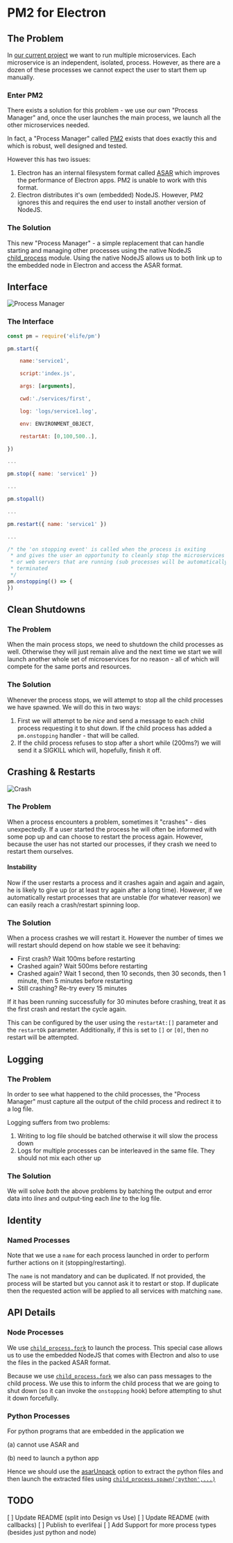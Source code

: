 # PM2 for Electron

## The Problem

In [our current project](http://everlife.ai) we want to run multiple microservices. Each microservice is an independent, isolated, process. However, as there are a dozen of these processes we cannot expect the user to start them up manually.

### Enter PM2

There exists a solution for this problem - we use our own "Process Manager" and, once the user launches the main process, we launch all the other microservices needed.

In fact, a "Process Manager" called [PM2](http://pm2.keymetrics.io/) exists that does exactly this and which is robust, well designed and tested.

However this has two issues:

1. Electron has an internal filesystem format called [ASAR](https://github.com/electron/asar) which improves the performance of Electron apps. PM2 is unable to work with this format.
2. Electron distributes it's own (embedded) NodeJS. However, PM2 ignores this and requires the end user to install another version of NodeJS.

### The Solution

This new "Process Manager" - a simple replacement that can handle starting and managing other processes using the native NodeJS [child\_process](https://nodejs.org/api/child_process.html) module. Using the native NodeJS allows us to both link up to the embedded node in Electron and access the ASAR format.

## Interface

![Process Manager](./process-manager.png)

### The Interface

```javascript
const pm = require('elife/pm')

pm.start({

	name:'service1',

	script:'index.js',

	args: [arguments],

	cwd:'./services/first',

	log: 'logs/service1.log',

	env: ENVIRONMENT_OBJECT,

	restartAt: [0,100,500..],

})

...

pm.stop({ name: 'service1' })

...

pm.stopall()

...

pm.restart({ name: 'service1' })

...

/* the 'on stopping event' is called when the process is exiting
 * and gives the user an opportunity to cleanly stop the microservices
 * or web servers that are running (sub processes will be automatically
 * terminated
 */
pm.onstopping(() => {
})
```

## Clean Shutdowns

### The Problem

When the main process stops, we need to  shutdown the child processes as well. Otherwise they will just remain alive and the next time we start we will launch another whole set of microservices for no reason -  all of which will compete for the same ports and resources.

### The Solution

Whenever the process stops, we will attempt to stop all the child processes we have spawned. We will do this in two ways:

1. First we will attempt to be _nice_ and send a message to each child process requesting it to shut down. If the child process has added a `pm.onstopping` handler - that will be called.
2. If the child process refuses to stop after a short while (200ms?) we will send it a SIGKILL which will, hopefully, finish it off.

## Crashing & Restarts

![Crash](./crash.png)

### The Problem

When a process encounters a problem, sometimes it "crashes" - dies unexpectedly. If a user started the process he will often be informed with some pop up and can choose to restart the process again. However, because the user has not started our processes, if they crash we need to restart them ourselves.

#### Instability

Now if the user restarts a process and it crashes again and again and again, he is likely to give up (or at least try again after a long time). However, if we automatically restart processes that are unstable (for whatever reason) we can easily reach a crash/restart spinning loop.

### The Solution

When a process crashes we will restart it. However the number of times we will restart should depend on how stable we see it behaving:

- First crash? Wait 100ms before restarting
- Crashed again? Wait 500ms before restarting
- Crashed again? Wait 1 second, then 10 seconds, then 30 seconds, then 1 minute, then 5 minutes before restarting
- Still crashing? Re-try every 15 minutes

If it has been running successfully for 30 minutes before crashing, treat it as the first crash and restart the cycle again.

This can be configured by the user using the `restartAt:[]` parameter
and the `restartOk` parameter.
Additionally, if this is set to `[]` or `[0]`, then no restart will be
attempted.

## Logging

### The Problem

In order to see what happened to the child processes, the "Process Manager" must capture all the output of the child process and redirect it to a log file.

Logging suffers from two problems:

1. Writing to log file should be batched otherwise it will slow the process down
2. Logs for multiple processes can be interleaved in the same file. They should not mix each other up

### The Solution

We will solve _both_ the above problems by batching the output and error data into _lines_ and output-ting each _line_ to the log file.

## Identity

### Named Processes

Note that we use a `name` for each process launched in order to perform further actions on it (stopping/restarting).

The `name` is not mandatory and can be duplicated. If not provided, the process will be started but you cannot ask it to restart or stop. If duplicate then the requested action will be applied to all services with matching `name`.

## API Details

### Node Processes

We use [`child_process.fork`](https://nodejs.org/api/child_process.html#child_process_child_process_fork_modulepath_args_options) to launch the process. This special case allows us to use the embedded NodeJS that comes with Electron and also to use the files in the packed ASAR format.

Because we use [`child_process.fork`](https://nodejs.org/api/child_process.html#child_process_child_process_fork_modulepath_args_options) we also can pass messages to the child process. We use this to inform the child process that we are going to shut down (so it can invoke the `onstopping` hook) before attempting to shut it down forcefully.

### Python Processes

For python programs that are embedded in the application we

(a) cannot use ASAR and

(b) need to launch a python app

Hence we should use the [asarUnpack](https://www.electron.build/configuration/configuration#configuration-asarUnpack) option to extract the python files and then launch the extracted files using [`child_process.spawn('python',...)`](https://nodejs.org/api/child_process.html#child_process_child_process_spawn_command_args_options)

## TODO
[ ] Update README (split into Design vs Use)
[ ] Update README (with callbacks)
[ ] Publish to everlifeai
[ ] Add Support for more process types (besides just python and node)
